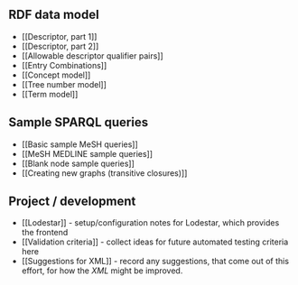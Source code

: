 ## RDF data model

* [[Descriptor, part 1]]
* [[Descriptor, part 2]]
* [[Allowable descriptor qualifier pairs]]
* [[Entry Combinations]]
* [[Concept model]]
* [[Tree number model]]
* [[Term model]]

## Sample SPARQL queries

* [[Basic sample MeSH queries]]
* [[MeSH MEDLINE sample queries]]
* [[Blank node sample queries]]
* [[Creating new graphs (transitive closures)]]

## Project / development

* [[Lodestar]] - setup/configuration notes for Lodestar, which provides the frontend
* [[Validation criteria]] - collect ideas for future automated testing criteria here
* [[Suggestions for XML]] - record any suggestions, that come out of this effort, for how the *XML*
  might be improved.

